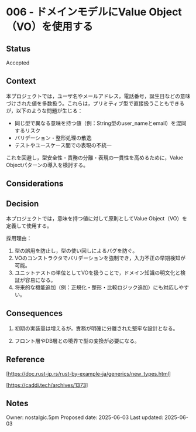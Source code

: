 # 006 - ドメインモデルにValue Object（VO）を使用する

## Status

Accepted

## Context

本プロジェクトでは，ユーザ名やメールアドレス，電話番号，誕生日などの意味づけされた値を多数扱う。これらは，プリミティブ型で直接扱うこともできるが，以下のような問題が生じる：

- 同じ型で異なる意味を持つ値（例：String型のuser_nameとemail）を混同するリスク
- バリデーション・整形処理の散逸
- テストやユースケース間での表現の不統一

これを回避し，型安全性・責務の分離・表現の一貫性を高めるために，Value Objectパターンの導入を検討する。

## Considerations

## Decision

本プロジェクトでは，意味を持つ値に対して原則としてValue Object（VO）を定義して使用する。

採用理由：

1. 型の誤用を防止し，型の使い回しによるバグを防ぐ。
2. VOのコンストラクタでバリデーションを強制でき，入力不正の早期検知が可能。
3. ユニットテストの単位としてVOを扱うことで，ドメイン知識の明文化と検証が容易になる。
4. 将来的な機能追加（例：正規化・整形・比較ロジック追加）にも対応しやすい。

## Consequences

1. 初期の実装量は増えるが，責務が明確に分離された堅牢な設計となる。

2. フロント層やDB層との境界で型の変換が必要になる。

## Reference

[https://doc.rust-jp.rs/rust-by-example-ja/generics/new_types.html]

[https://caddi.tech/archives/1373]

## Notes

Owner: nostalgic.5pm
Proposed date: 2025-06-03
Last updated: 2025-06-03
